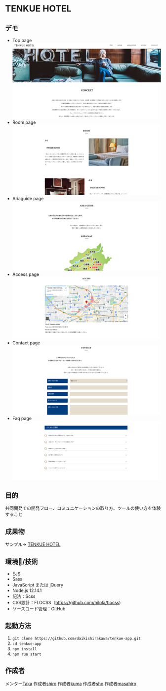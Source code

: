 # TENKUE HOTEL

## デモ
- Top page
![](./src/asset/image/README_top.png)
- Room page
![](./src/asset/image/README_room.png)
- Ariaguide page
![](./src/asset/image/README_areaguide.png)
- Access page
![](./src/asset/image/README_access.png)
- Contact page
![](./src/asset/image/README_contact.png)
- Faq page
![](./src/asset/image/README_faq.png)


## 目的
共同開発での開発フロー、コミュニケーションの取り方、ツールの使い方を体験すること

## 成果物
サンプル→ [TENKUE HOTEL](https://tenkue-hotel.takanori-portfolio.com/)


## 環境/技術
- EJS
- Sass
- JavaScript または jQuery
- Node.js 12.14.1
- 記法：Scss
- CSS設計：FLOCSS（https://github.com/hiloki/flocss)
- ソースコード管理：GitHub

## 起動方法
 
 1. `git clone https://github.com/daikishirakawa/tenkue-app.git`
 1. `cd tenkue-app`
 1. `npm install`
 1. `npm run start`

## 作成者
メンター[Taka](https://twitter.com/takaIT3)
作成者[shiro](https://twitter.com/next_shiro)
作成者[kuma](https://twitter.com/ingenieur_noel)
作成者[sho](https://twitter.com/ryuprogramSA)
作成者[masahiro](https://twitter.com/prograrning)

